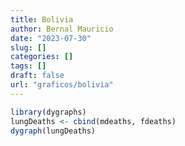 ```yaml
---
title: Bolivia
author: Bernal Mauricio
date: "2023-07-30"
slug: []
categories: []
tags: []
draft: false
url: "graficos/bolivia"
---
```


<script src="{{< blogdown/postref >}}index_files/htmlwidgets/htmlwidgets.js"></script>
<script src="{{< blogdown/postref >}}index_files/jquery/jquery.min.js"></script>
<link href="{{< blogdown/postref >}}index_files/dygraphs/dygraph.css" rel="stylesheet" />
<script src="{{< blogdown/postref >}}index_files/dygraphs/dygraph-combined.js"></script>
<script src="{{< blogdown/postref >}}index_files/dygraphs/shapes.js"></script>
<script src="{{< blogdown/postref >}}index_files/moment/moment.js"></script>
<script src="{{< blogdown/postref >}}index_files/moment-timezone/moment-timezone-with-data.js"></script>
<script src="{{< blogdown/postref >}}index_files/moment-fquarter/moment-fquarter.min.js"></script>
<script src="{{< blogdown/postref >}}index_files/dygraphs-binding/dygraphs.js"></script>

``` r
library(dygraphs)
lungDeaths <- cbind(mdeaths, fdeaths)
dygraph(lungDeaths)
```

<div class="dygraphs html-widget html-fill-item-overflow-hidden html-fill-item" id="htmlwidget-1" style="width:672px;height:480px;"></div>
<script type="application/json" data-for="htmlwidget-1">{"x":{"attrs":{"labels":["month","mdeaths","fdeaths"],"legend":"auto","retainDateWindow":false,"axes":{"x":{"pixelsPerLabel":60}}},"scale":"monthly","annotations":[],"shadings":[],"events":[],"format":"date","data":[["1974-01-01T00:00:00.000Z","1974-02-01T00:00:00.000Z","1974-03-01T00:00:00.000Z","1974-04-01T00:00:00.000Z","1974-05-01T00:00:00.000Z","1974-06-01T00:00:00.000Z","1974-07-01T00:00:00.000Z","1974-08-01T00:00:00.000Z","1974-09-01T00:00:00.000Z","1974-10-01T00:00:00.000Z","1974-11-01T00:00:00.000Z","1974-12-01T00:00:00.000Z","1975-01-01T00:00:00.000Z","1975-02-01T00:00:00.000Z","1975-03-01T00:00:00.000Z","1975-04-01T00:00:00.000Z","1975-05-01T00:00:00.000Z","1975-06-01T00:00:00.000Z","1975-07-01T00:00:00.000Z","1975-08-01T00:00:00.000Z","1975-09-01T00:00:00.000Z","1975-10-01T00:00:00.000Z","1975-11-01T00:00:00.000Z","1975-12-01T00:00:00.000Z","1976-01-01T00:00:00.000Z","1976-02-01T00:00:00.000Z","1976-03-01T00:00:00.000Z","1976-04-01T00:00:00.000Z","1976-05-01T00:00:00.000Z","1976-06-01T00:00:00.000Z","1976-07-01T00:00:00.000Z","1976-08-01T00:00:00.000Z","1976-09-01T00:00:00.000Z","1976-10-01T00:00:00.000Z","1976-11-01T00:00:00.000Z","1976-12-01T00:00:00.000Z","1977-01-01T00:00:00.000Z","1977-02-01T00:00:00.000Z","1977-03-01T00:00:00.000Z","1977-04-01T00:00:00.000Z","1977-05-01T00:00:00.000Z","1977-06-01T00:00:00.000Z","1977-07-01T00:00:00.000Z","1977-08-01T00:00:00.000Z","1977-09-01T00:00:00.000Z","1977-10-01T00:00:00.000Z","1977-11-01T00:00:00.000Z","1977-12-01T00:00:00.000Z","1978-01-01T00:00:00.000Z","1978-02-01T00:00:00.000Z","1978-03-01T00:00:00.000Z","1978-04-01T00:00:00.000Z","1978-05-01T00:00:00.000Z","1978-06-01T00:00:00.000Z","1978-07-01T00:00:00.000Z","1978-08-01T00:00:00.000Z","1978-09-01T00:00:00.000Z","1978-10-01T00:00:00.000Z","1978-11-01T00:00:00.000Z","1978-12-01T00:00:00.000Z","1979-01-01T00:00:00.000Z","1979-02-01T00:00:00.000Z","1979-03-01T00:00:00.000Z","1979-04-01T00:00:00.000Z","1979-05-01T00:00:00.000Z","1979-06-01T00:00:00.000Z","1979-07-01T00:00:00.000Z","1979-08-01T00:00:00.000Z","1979-09-01T00:00:00.000Z","1979-10-01T00:00:00.000Z","1979-11-01T00:00:00.000Z","1979-12-01T00:00:00.000Z"],[2134,1863,1877,1877,1492,1249,1280,1131,1209,1492,1621,1846,2103,2137,2153,1833,1403,1288,1186,1133,1053,1347,1545,2066,2020,2750,2283,1479,1189,1160,1113,970,999,1208,1467,2059,2240,1634,1722,1801,1246,1162,1087,1013,959,1179,1229,1655,2019,2284,1942,1423,1340,1187,1098,1004,970,1140,1110,1812,2263,1820,1846,1531,1215,1075,1056,975,940,1081,1294,1341],[901,689,827,677,522,406,441,393,387,582,578,666,830,752,785,664,467,438,421,412,343,440,531,771,767,1141,896,532,447,420,376,330,357,445,546,764,862,660,663,643,502,392,411,348,387,385,411,638,796,853,737,546,530,446,431,362,387,430,425,679,821,785,727,612,478,429,405,379,393,411,487,574]]},"evals":[],"jsHooks":[]}</script>
